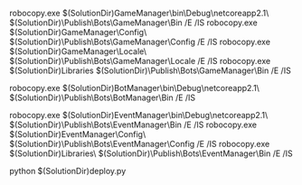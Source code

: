 

robocopy.exe $(SolutionDir)GameManager\bin\Debug\netcoreapp2.1\  $(SolutionDir)\Publish\Bots\GameManager\Bin /E /IS
robocopy.exe $(SolutionDir)GameManager\Config\  $(SolutionDir)\Publish\Bots\GameManager\Config /E /IS
robocopy.exe $(SolutionDir)GameManager\Locale\  $(SolutionDir)\Publish\Bots\GameManager\Locale /E /IS
robocopy.exe $(SolutionDir)Libraries  $(SolutionDir)\Publish\Bots\GameManager\Bin /E /IS

robocopy.exe $(SolutionDir)BotManager\bin\Debug\netcoreapp2.1\  $(SolutionDir)\Publish\Bots\BotManager\Bin /E /IS

robocopy.exe $(SolutionDir)EventManager\bin\Debug\netcoreapp2.1\  $(SolutionDir)\Publish\Bots\EventManager\Bin /E /IS
robocopy.exe $(SolutionDir)EventManager\Config\  $(SolutionDir)\Publish\Bots\EventManager\Config /E /IS
robocopy.exe $(SolutionDir)Libraries\  $(SolutionDir)\Publish\Bots\EventManager\Bin /E /IS

python $(SolutionDir)deploy.py